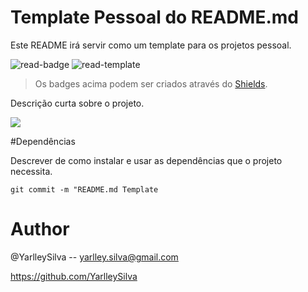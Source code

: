 # Template Pessoal do README.md

Este README irá servir como um template para os projetos pessoal.

![read-badge] ![read-template]

> Os badges acima podem ser criados através do [Shields].


Descrição curta sobre o projeto.

![](https://user-images.githubusercontent.com/43525243/65678370-8881ce00-e029-11e9-8079-13dcc5e19aa9.jpg)

#Dependências

Descrever de como instalar e usar as dependências que o  projeto necessita.

`git commit -m "README.md Template`

# Author

@YarlleySilva -- yarlley.silva@gmail.com

https://github.com/YarlleySilva

[read-badge]: https://img.shields.io/badge/Readme-README.md-green
[Shields]: https://github.com/badges/shields/blob/master/README.md
[read-template]: https://img.shields.io/badge/Template-Pessoal-red